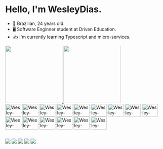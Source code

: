 # Hello, I'm WesleyDias.

- 👏 Brazilian, 24 years old.
- 🖥️ Software Enginner student at Driven Education.
- ✍️ I'm currently learning Typescript and micro-services.
<div>
  <a href="https://github.com/WesleyDiasSilva">
    <img height="180em" src="https://github-readme-stats.vercel.app/api?username=WesleyDiasSilva&show_icons=true&theme=dracula&include_all_commits=true&count_private=true"/>
    <img height="180em" src="https://github-readme-stats.vercel.app/api/top-langs/?username=WesleyDiasSilva&layout=compact&langs_count=16&theme=dracula"/>
</div>
  
<div>
  <img align="center" height="40" width="50" alt="Wesley-HTML" src="https://cdn.jsdelivr.net/gh/devicons/devicon/icons/html5/html5-original.svg"/>
  <img align="center" height="40" width="50" alt="Wesley-CSS" src="https://cdn.jsdelivr.net/gh/devicons/devicon/icons/css3/css3-original.svg"/>
  <img align="center" height="40" width="50" alt="Wesley-JavaScript" src="https://cdn.jsdelivr.net/gh/devicons/devicon/icons/javascript/javascript-original.svg"/>
  <img align="center" height="40" width="50" alt="Wesley-Typescript" src="https://cdn.jsdelivr.net/gh/devicons/devicon/icons/typescript/typescript-original.svg"/>
  <img align="center" height="40" width="50" alt="Wesley-Python" src="https://cdn.jsdelivr.net/gh/devicons/devicon/icons/python/python-original.svg"/>
  <img align="center" height="40" width="50" alt="Wesley-React" src="https://cdn.jsdelivr.net/gh/devicons/devicon/icons/react/react-original.svg"/>
  <img align="center" height="40" width="50" alt="Wesley-Vue" src="https://cdn.jsdelivr.net/gh/devicons/devicon/icons/vuejs/vuejs-original.svg"/>
  <img align="center" height="40" width="50" alt="Wesley-Node" src="https://cdn.jsdelivr.net/gh/devicons/devicon/icons/nodejs/nodejs-original.svg"/>
  <img align="center" height="40" width="50" alt="Wesley-Nest" src="https://cdn.jsdelivr.net/gh/devicons/devicon/icons/nestjs/nestjs-plain.svg"/>
  <img align="center" height="40" width="50" alt="Wesley-Postgrees" src="https://cdn.jsdelivr.net/gh/devicons/devicon/icons/postgresql/postgresql-original.svg"/>
  <img align="center" height="40" width="50" alt="Wesley-MongoDB" src="https://cdn.jsdelivr.net/gh/devicons/devicon/icons/mongodb/mongodb-original.svg"/>
  <img align="center" height="40" width="50" alt="Wesley-MySQL" src="https://cdn.jsdelivr.net/gh/devicons/devicon/icons/mysql/mysql-original.svg"/>
  <img align="center" height="40" width="50" alt="Wesley-Jest" src="https://cdn.jsdelivr.net/gh/devicons/devicon/icons/jest/jest-plain.svg"/>
  <img align="center" height="40" width="50" alt="Wesley-Docker" src="https://cdn.jsdelivr.net/gh/devicons/devicon/icons/docker/docker-original.svg"/>
  <img align="center" height="40" width="50" alt="Wesley-Tailwind" src="https://cdn.jsdelivr.net/gh/devicons/devicon/icons/tailwindcss/tailwindcss-plain.svg"/>
</div>
  
 ##
  
<div>
  <a href="mailto:wesley.dias.dev@gmail.com" target="_blank"><img heigth="100" src="https://img.shields.io/badge/Gmail-D14836?style=for-the-badge&logo=gmail&logoColor=white"/></a>
  <a href="https://www.linkedin.com/in/wesleydiasdev/" target="_blank"><img heigth="100"  src="https://img.shields.io/badge/LinkedIn-0077B5?style=for-the-badge&logo=linkedin&logoColor=white" target="_blank"></a>  
  <a href="https://join.slack.com/t/slack-bwr8959/shared_invite/zt-1n6mfd4di-ilwGr13Anpd5Exw5h2CCrQ" target="_blank"><img heigth="100"  src="https://img.shields.io/badge/Slack-4A154B?style=for-the-badge&logo=slack&logoColor=white"/></a>
  <a href="https://discord.gg/VxV8vFsG" target="_blank"><img heigth="100" src="https://img.shields.io/badge/Discord-7289DA?style=for-the-badge&logo=discord&logoColor=white"/></a>
  <a href="https://www.instagram.com/wdiasz/" target="_blank"><img heigth="100" src="https://img.shields.io/badge/Instagram-E4405F?style=for-the-badge&logo=instagram&logoColor=white"/></a>
 </div>
